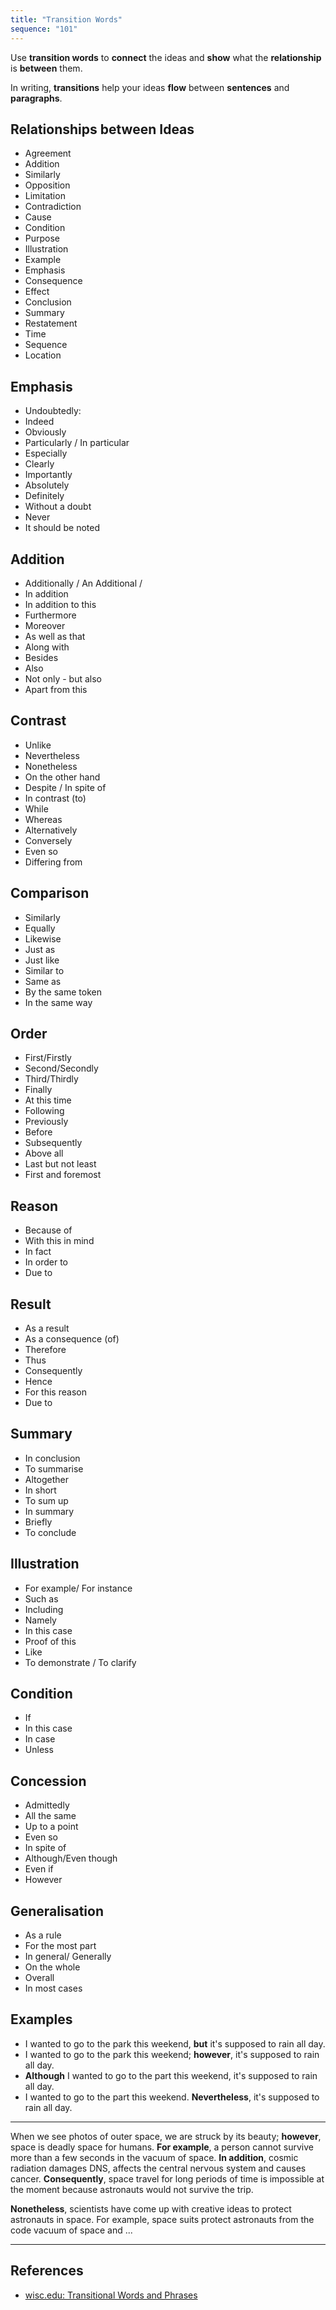 ```yaml
---
title: "Transition Words"
sequence: "101"
---
```


Use **transition words** to **connect** the ideas and **show** what the **relationship** is **between** them.

In writing, **transitions** help your ideas **flow** between **sentences** and **paragraphs**.

## Relationships between Ideas

- Agreement
- Addition
- Similarly
- Opposition
- Limitation
- Contradiction
- Cause
- Condition
- Purpose
- Illustration
- Example
- Emphasis
- Consequence
- Effect
- Conclusion
- Summary
- Restatement
- Time
- Sequence
- Location

## Emphasis

- Undoubtedly:
- Indeed
- Obviously
- Particularly / In particular
- Especially
- Clearly
- Importantly
- Absolutely
- Definitely
- Without a doubt
- Never
- It should be noted

## Addition

- Additionally / An Additional / 
- In addition
- In addition to this
- Furthermore
- Moreover
- As well as that
- Along with
- Besides
- Also
- Not only - but also
- Apart from this

## Contrast

- Unlike
- Nevertheless
- Nonetheless
- On the other hand
- Despite / In spite of
- In contrast (to)
- While
- Whereas
- Alternatively
- Conversely
- Even so
- Differing from

## Comparison

- Similarly
- Equally
- Likewise
- Just as
- Just like
- Similar to
- Same as
- By the same token
- In the same way

## Order

- First/Firstly
- Second/Secondly
- Third/Thirdly
- Finally
- At this time
- Following
- Previously
- Before
- Subsequently
- Above all
- Last but not least
- First and foremost

## Reason

- Because of
- With this in mind
- In fact
- In order to
- Due to

## Result

- As a result
- As a consequence (of)
- Therefore
- Thus
- Consequently
- Hence
- For this reason
- Due to

## Summary

- In conclusion
- To summarise
- Altogether
- In short
- To sum up
- In summary
- Briefly
- To conclude

## Illustration

- For example/ For instance
- Such as
- Including
- Namely
- In this case
- Proof of this
- Like
- To demonstrate / To clarify

## Condition

- If
- In this case
- In case
- Unless

## Concession

- Admittedly
- All the same
- Up to a point
- Even so
- In spite of
- Although/Even though
- Even if
- However

## Generalisation

- As a rule
- For the most part
- In general/ Generally
- On the whole
- Overall
- In most cases

## Examples

- I wanted to go to the park this weekend, **but** it's supposed to rain all day.
- I wanted to go to the park this weekend; **however**, it's supposed to rain all day.
- **Although** I wanted to go to the part this weekend, it's supposed to rain all day.
- I wanted to go to the part this weekend. **Nevertheless**, it's supposed to rain all day.

---

When we see photos of outer space, we are struck by its beauty; **however**, space is deadly space for humans. **For example**, a person cannot survive more than a few seconds in the vacuum of space. **In addition**, cosmic radiation damages DNS, affects the central nervous system and causes cancer. **Consequently**, space travel for long periods of time is impossible at the moment because astronauts would not survive the trip.

**Nonetheless**, scientists have come up with creative ideas to protect astronauts in space. For example, space suits protect astronauts from the code vacuum of space and ...

---

## References

- [wisc.edu: Transitional Words and Phrases](https://writing.wisc.edu/handbook/style/transitions/)
